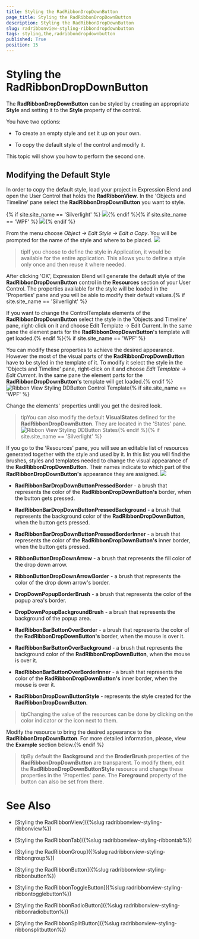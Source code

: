 ```yaml
---
title: Styling the RadRibbonDropDownButton
page_title: Styling the RadRibbonDropDownButton
description: Styling the RadRibbonDropDownButton
slug: radribbonview-styling-ribbondropdownbutton
tags: styling,the,radribbondropdownbutton
published: True
position: 15
---
```


# Styling the RadRibbonDropDownButton



The __RadRibbonDropDownButton__ can be styled by creating an appropriate __Style__ and setting it to the __Style__ property of the control.
			

You have two options:

* To create an empty style and set it up on your own.

* To copy the default style of the control and modify it.

This topic will show you how to perform the second one.

## Modifying the Default Style

In order to copy the default style, load your project in Expression Blend and open the User Control that holds the __RadRibbonView__. In the 'Objects and Timeline' pane select the __RadRibbonDropDownButton__ you want to style.
				

{% if site.site_name == 'Silverlight' %}
![](images/RibbonView_Styling_DDButton_Locate.png){% endif %}{% if site.site_name == 'WPF' %}
![](images/RibbonView_Styling_DDButton_LocateWPF.png){% endif %}

From the menu choose *Object -> Edit Style -> Edit a Copy*. You will be prompted for the name of the style and where to be placed.
![](images/RibbonView_Styling_DDButton_CreateStyle.png)

>tipIf you choose to define the style in Application, it would be available for the entire application. This allows you to define a style only once and then reuse it where needed.

After clicking 'OK', Expression Blend will generate the default style of the __RadRibbonDropDownButton__ control in the __Resources__ section of your User Control. The properties available for the style will be loaded in the 'Properties' pane and you will be able to modify their default values.{% if site.site_name == 'Silverlight' %}

If you want to change the ControlTemplate elements of the __RadRibbonDropDownButton__ select the style in the 'Objects and Timeline' pane, right-click on it and choose Edit Template -> Edit Current. In the same pane the element parts for the __RadRibbonDropDownButton__'s template will get loaded.{% endif %}{% if site.site_name == 'WPF' %}

You can modify these properties to achieve the desired appearance. However the most of the visual parts of the __RadRibbonDropDownButton__ have to be styled in the template of it. To modify it select the style in the 'Objects and Timeline' pane, right-click on it and choose *Edit Template -> Edit Current*. In the same pane the element parts for the __RadRibbonDropDownButton's__ template will get loaded.{% endif %}
![Ribbon View Styling DDButton Control Template](images/RibbonView_Styling_DDButton_ControlTemplate.png){% if site.site_name == 'WPF' %}

Change the elements' properties untill you get the desired look.

>tipYou can also modify the default __VisualStates__ defined for the __RadRibbonDropDownButton__. They are located in the 'States' pane.
![Ribbon View Styling DDButton States](images/RibbonView_Styling_DDButton_States.png){% endif %}{% if site.site_name == 'Silverlight' %}

If you go to the 'Resources' pane, you will see an editable list of resources generated together with the style and used by it. In this list you will find the brushes, styles and templates needed to change the visual appearance of the __RadRibbonDropDownButton__. Their names indicate to which part of the __RadRibbonDropDownButton's__ appearance they are assigned.
![](images/RibbonView_Styling_DDButton_Resources.png)

* __RadRibbonBarDropDownButtonPressedBorder__ - a brush that represents the color of the __RadRibbonDropDownButton's__ border, when the button gets pressed.
              

* __RadRibbonBarDropDownButtonPressedBackground__ - a brush that represents the background color of the __RadRibbonDropDownButton__, when the button gets pressed.
              

* __RadRibbonBarDropDownButtonPressedBorderInner__ - a brush that represents the color of the __RadRibbonDropDownButton's__ inner border, when the button gets pressed.
              

* __RibbonButtonDropDownArrow__ - a brush that represents the fill color of the drop down arrow.
              

* __RibbonButtonDropDownArrowBorder__ - a brush that represents the color of the drop down arrow's border.
              

* __DropDownPopupBorderBrush__ - a brush that represents the color of the popup area's border.
              

* __DropDownPopupBackgroundBrush__ - a brush that represents the background of the popup area.
              

* __RadRibbonBarButtonOverBorder__ - a brush that represents the color of the __RadRibbonDropDownButton's__ border, when the mouse is over it.
              

* __RadRibbonBarButtonOverBackground__ - a brush that represents the background color of the __RadRibbonDropDownButton__, when the mouse is over it.
              

* __RadRibbonBarButtonOverBorderInner__ - a brush that represents the color of the __RadRibbonDropDownButton's__ inner border, when the mouse is over it.
              

* __RadRibbonDropDownButtonStyle__ - represents the style created for the __RadRibbonDropDownButton__.
              

>tipChanging the value of the resources can be done by clicking on the color indicator or the icon next to them.

Modify the resource to bring the desired appearance to the __RadRibbonDropDownButton__. For more detailed information, please, view the __Example__ section below.{% endif %}

>tipBy default the __Background__ and the __BroderBrush__ properties of the __RadRibbonDropDownButton__ are transparent. To modify them, edit the __RadRibbonDropDownButtonStyle__ resource and change these properties in the 'Properties' pane. The __Foreground__ property of the button can also be set from there.
          

# See Also

 * [Styling the RadRibbonView]({%slug radribbonview-styling-ribbonview%})

 * [Styling the RadRibbonTab]({%slug radribbonview-styling-ribbontab%})

 * [Styling the RadRibbonGroup]({%slug radribbonview-styling-ribbongroup%})

 * [Styling the RadRibbonButton]({%slug radribbonview-styling-ribbonbutton%})

 * [Styling the RadRibbonToggleButton]({%slug radribbonview-styling-ribbontogglebutton%})

 * [Styling the RadRibbonRadioButton]({%slug radribbonview-styling-ribbonradiobutton%})

 * [Styling the RadRibbonSplitButton]({%slug radribbonview-styling-ribbonsplitbutton%})
